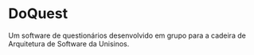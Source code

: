 # DoQuest
Um software de questionários desenvolvido em grupo para a cadeira de Arquitetura de Software da Unisinos.